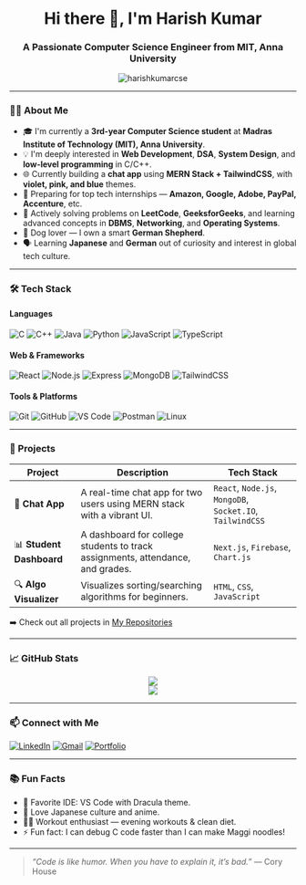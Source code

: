 <!-- GitHub README for Harish Kumar -->

<h1 align="center">Hi there 👋, I'm Harish Kumar</h1>
<h3 align="center">A Passionate Computer Science Engineer from MIT, Anna University</h3>

<p align="center">
  <img src="https://komarev.com/ghpvc/?username=harishkumarcse&label=Profile%20views&color=0e75b6&style=flat" alt="harishkumarcse" />
</p>

---

### 🧑‍💻 About Me

- 🎓 I'm currently a **3rd-year Computer Science student** at **Madras Institute of Technology (MIT), Anna University**.
- 💡 I'm deeply interested in **Web Development**, **DSA**, **System Design**, and **low-level programming** in C/C++.
- 🌐 Currently building a **chat app** using **MERN Stack + TailwindCSS**, with **violet, pink, and blue** themes.
- 💼 Preparing for top tech internships — **Amazon, Google, Adobe, PayPal, Accenture**, etc.
- 🧠 Actively solving problems on **LeetCode**, **GeeksforGeeks**, and learning advanced concepts in **DBMS**, **Networking**, and **Operating Systems**.
- 🐶 Dog lover — I own a smart **German Shepherd**.
- 🗣️ Learning **Japanese** and **German** out of curiosity and interest in global tech culture.

---

### 🛠️ Tech Stack

#### Languages
![C](https://img.shields.io/badge/C-A8B9CC?style=flat&logo=c&logoColor=white)
![C++](https://img.shields.io/badge/C++-00599C?style=flat&logo=c%2B%2B&logoColor=white)
![Java](https://img.shields.io/badge/Java-ED8B00?style=flat&logo=java&logoColor=white)
![Python](https://img.shields.io/badge/Python-3776AB?style=flat&logo=python&logoColor=white)
![JavaScript](https://img.shields.io/badge/JavaScript-F7DF1E?style=flat&logo=javascript&logoColor=black)
![TypeScript](https://img.shields.io/badge/TypeScript-3178C6?style=flat&logo=typescript&logoColor=white)

#### Web & Frameworks
![React](https://img.shields.io/badge/React-20232A?style=flat&logo=react&logoColor=61DAFB)
![Node.js](https://img.shields.io/badge/Node.js-339933?style=flat&logo=node.js&logoColor=white)
![Express](https://img.shields.io/badge/Express.js-000000?style=flat&logo=express&logoColor=white)
![MongoDB](https://img.shields.io/badge/MongoDB-47A248?style=flat&logo=mongodb&logoColor=white)
![TailwindCSS](https://img.shields.io/badge/TailwindCSS-38B2AC?style=flat&logo=tailwind-css&logoColor=white)

#### Tools & Platforms
![Git](https://img.shields.io/badge/Git-F05032?style=flat&logo=git&logoColor=white)
![GitHub](https://img.shields.io/badge/GitHub-181717?style=flat&logo=github&logoColor=white)
![VS Code](https://img.shields.io/badge/VS%20Code-007ACC?style=flat&logo=visual-studio-code&logoColor=white)
![Postman](https://img.shields.io/badge/Postman-FF6C37?style=flat&logo=postman&logoColor=white)
![Linux](https://img.shields.io/badge/Linux-FCC624?style=flat&logo=linux&logoColor=black)

---

### 🚀 Projects

| Project | Description | Tech Stack |
|--------|-------------|------------|
| 💬 **Chat App** | A real-time chat app for two users using MERN stack with a vibrant UI. | `React`, `Node.js`, `MongoDB`, `Socket.IO`, `TailwindCSS` |
| 📊 **Student Dashboard** | A dashboard for college students to track assignments, attendance, and grades. | `Next.js`, `Firebase`, `Chart.js` |
| 🔍 **Algo Visualizer** | Visualizes sorting/searching algorithms for beginners. | `HTML`, `CSS`, `JavaScript` |

➡️ Check out all projects in [My Repositories](https://github.com/harishkumarcse?tab=repositories)

---

### 📈 GitHub Stats

<p align="center">
  <img src="https://github-readme-stats.vercel.app/api?username=harishkumarcse&show_icons=true&theme=tokyonight&count_private=true" />
  <br/>
  <img src="https://github-readme-stats.vercel.app/api/top-langs/?username=harishkumarcse&layout=compact&theme=tokyonight" />
</p>

---

### 📫 Connect with Me

[![LinkedIn](https://img.shields.io/badge/LinkedIn-blue?style=flat&logo=linkedin&logoColor=white)](https://linkedin.com/in/your-link)
[![Gmail](https://img.shields.io/badge/Gmail-red?style=flat&logo=gmail&logoColor=white)](mailto:yourmail@example.com)
[![Portfolio](https://img.shields.io/badge/Portfolio-000?style=flat&logo=vercel&logoColor=white)](https://yourportfolio.com)

---

### 📚 Fun Facts

- 🔧 Favorite IDE: VS Code with Dracula theme.
- 🍜 Love Japanese culture and anime.
- 🏃‍♂️ Workout enthusiast — evening workouts & clean diet.
- ⚡ Fun fact: I can debug C code faster than I can make Maggi noodles!

---

> *“Code is like humor. When you have to explain it, it’s bad.”* — Cory House

